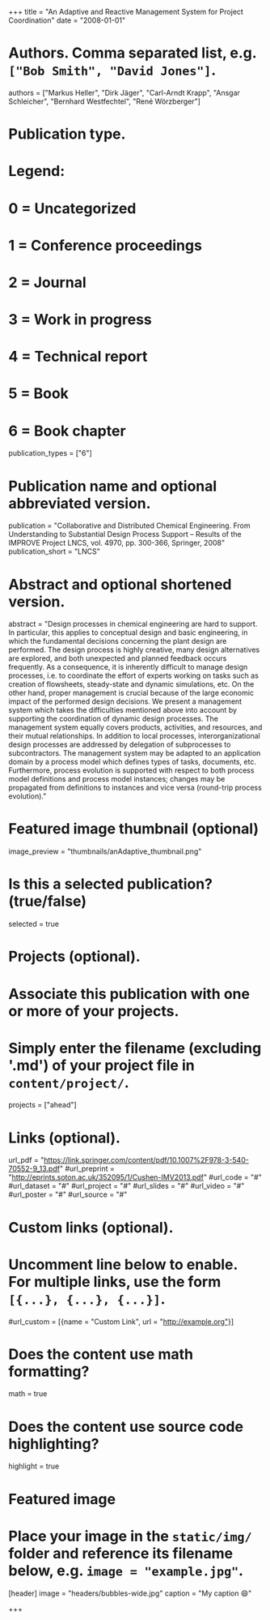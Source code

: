 +++
title = "An Adaptive and Reactive Management System for Project Coordination"
date = "2008-01-01"

# Authors. Comma separated list, e.g. `["Bob Smith", "David Jones"]`.
authors = ["Markus Heller", "Dirk Jäger", "Carl-Arndt Krapp", "Ansgar Schleicher", "Bernhard Westfechtel", "René Wörzberger"]

# Publication type.
# Legend:
# 0 = Uncategorized
# 1 = Conference proceedings
# 2 = Journal
# 3 = Work in progress
# 4 = Technical report
# 5 = Book
# 6 = Book chapter
publication_types = ["6"]

# Publication name and optional abbreviated version.
publication = "Collaborative and Distributed Chemical Engineering. From Understanding to Substantial Design Process Support – Results of the IMPROVE Project LNCS, vol. 4970, pp. 300-366, Springer, 2008"
publication_short = "LNCS"

# Abstract and optional shortened version.
abstract = "Design processes in chemical engineering are hard to support. In particular, this applies to conceptual design and basic engineering, in which the fundamental decisions concerning the plant design are performed. The design process is highly creative, many design alternatives are explored, and both unexpected and planned feedback occurs frequently. As a consequence, it is inherently difficult to manage design processes, i.e. to coordinate the effort of experts working on tasks such as creation of flowsheets, steady-state and dynamic simulations, etc. On the other hand, proper management is crucial because of the large economic impact of the performed design decisions. We present a management system which takes the difficulties mentioned above into account by supporting the coordination of dynamic design processes. The management system equally covers products, activities, and resources, and their mutual relationships. In addition to local processes, interorganizational design processes are addressed by delegation of subprocesses to subcontractors. The management system may be adapted to an application domain by a process model which defines types of tasks, documents, etc. Furthermore, process evolution is supported with respect to both process model definitions and process model instances; changes may be propagated from definitions to instances and vice versa (round-trip process evolution)."

# Featured image thumbnail (optional)
image_preview = "thumbnails/anAdaptive_thumbnail.png"

# Is this a selected publication? (true/false)
selected = true

# Projects (optional).
#   Associate this publication with one or more of your projects.
#   Simply enter the filename (excluding '.md') of your project file in `content/project/`.
projects = ["ahead"]

# Links (optional).
url_pdf = "https://link.springer.com/content/pdf/10.1007%2F978-3-540-70552-9_13.pdf"
#url_preprint = "http://eprints.soton.ac.uk/352095/1/Cushen-IMV2013.pdf"
#url_code = "#"
#url_dataset = "#"
#url_project = "#"
#url_slides = "#"
#url_video = "#"
#url_poster = "#"
#url_source = "#"

# Custom links (optional).
#   Uncomment line below to enable. For multiple links, use the form `[{...}, {...}, {...}]`.
#url_custom = [{name = "Custom Link", url = "http://example.org"}]

# Does the content use math formatting?
math = true

# Does the content use source code highlighting?
highlight = true

# Featured image
# Place your image in the `static/img/` folder and reference its filename below, e.g. `image = "example.jpg"`.
[header]
image = "headers/bubbles-wide.jpg"
caption = "My caption :smile:"

+++
